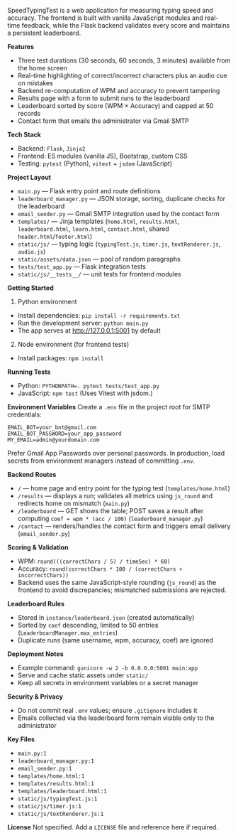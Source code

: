 SpeedTypingTest is a web application for measuring typing speed and accuracy. The frontend is built with vanilla JavaScript modules and real-time feedback, while the Flask backend validates every score and maintains a persistent leaderboard.

**Features**
- Three test durations (30 seconds, 60 seconds, 3 minutes) available from the home screen
- Real-time highlighting of correct/incorrect characters plus an audio cue on mistakes
- Backend re-computation of WPM and accuracy to prevent tampering
- Results page with a form to submit runs to the leaderboard
- Leaderboard sorted by score (WPM × Accuracy) and capped at 50 records
- Contact form that emails the administrator via Gmail SMTP

**Tech Stack**
- Backend: `Flask`, `Jinja2`
- Frontend: ES modules (vanilla JS), Bootstrap, custom CSS
- Testing: `pytest` (Python), `vitest` + `jsdom` (JavaScript)

**Project Layout**
- `main.py` — Flask entry point and route definitions
- `leaderboard_manager.py` — JSON storage, sorting, duplicate checks for the leaderboard
- `email_sender.py` — Gmail SMTP integration used by the contact form
- `templates/` — Jinja templates (`home.html`, `results.html`, `leaderboard.html`, `learn.html`, `contact.html`, shared `header.html`/`footer.html`)
- `static/js/` — typing logic (`typingTest.js`, `timer.js`, `textRenderer.js`, `audio.js`)
- `static/assets/data.json` — pool of random paragraphs
- `tests/test_app.py` — Flask integration tests
- `static/js/__tests__/` — unit tests for frontend modules

**Getting Started**
1. Python environment
- Install dependencies: `pip install -r requirements.txt`
- Run the development server: `python main.py`
- The app serves at http://127.0.0.1:5001 by default

2. Node environment (for frontend tests)
- Install packages: `npm install`

**Running Tests**
- Python: `PYTHONPATH=. pytest tests/test_app.py`
- JavaScript: `npm test`
  (Uses Vitest with jsdom.)

**Environment Variables**
Create a `.env` file in the project root for SMTP credentials:

```
EMAIL_BOT=your_bot@gmail.com
EMAIL_BOT_PASSWORD=your_app_password
MY_EMAIL=admin@yourdomain.com
```

Prefer Gmail App Passwords over personal passwords. In production, load secrets from environment managers instead of committing `.env`.

**Backend Routes**
- `/` — home page and entry point for the typing test (`templates/home.html`)
- `/results` — displays a run; validates all metrics using `js_round` and redirects home on mismatch (`main.py`)
- `/leaderboard` — GET shows the table; POST saves a result after computing `coef = wpm * (acc / 100)` (`leaderboard_manager.py`)
- `/contact` — renders/handles the contact form and triggers email delivery (`email_sender.py`)

**Scoring & Validation**
- WPM: `round(((correctChars / 5) / timeSec) * 60)`
- Accuracy: `round(correctChars * 100 / (correctChars + incorrectChars))`
- Backend uses the same JavaScript-style rounding (`js_round`) as the frontend to avoid discrepancies; mismatched submissions are rejected.

**Leaderboard Rules**
- Stored in `instance/leaderboard.json` (created automatically)
- Sorted by `coef` descending, limited to 50 entries (`LeaderboardManager.max_entries`)
- Duplicate runs (same username, wpm, accuracy, coef) are ignored

**Deployment Notes**
- Example command: `gunicorn -w 2 -b 0.0.0.0:5001 main:app`
- Serve and cache static assets under `static/`
- Keep all secrets in environment variables or a secret manager

**Security & Privacy**
- Do not commit real `.env` values; ensure `.gitignore` includes it
- Emails collected via the leaderboard form remain visible only to the administrator

**Key Files**
- `main.py:1`
- `leaderboard_manager.py:1`
- `email_sender.py:1`
- `templates/home.html:1`
- `templates/results.html:1`
- `templates/leaderboard.html:1`
- `static/js/typingTest.js:1`
- `static/js/timer.js:1`
- `static/js/textRenderer.js:1`

**License**
Not specified. Add a `LICENSE` file and reference here if required.
